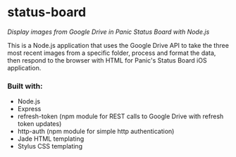status-board
============

*Display images from Google Drive in Panic Status Board with Node.js*

This is a Node.js application that uses the Google Drive API to take the three most recent images from a specific folder, process and format the data, then respond to the browser with HTML for Panic's Status Board iOS application.

### Built with:
- Node.js
- Express
- refresh-token (npm module for REST calls to Google Drive with refresh token updates)
- http-auth (npm module for simple http authentication)
- Jade HTML templating
- Stylus CSS templating
